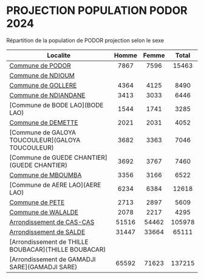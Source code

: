 # PROJECTION POPULATION PODOR 2024
	
Répartition de la population de PODOR projection selon le sexe
	
| Localite  | Homme | Femme | Total |
| --------- |:-----:|:-----:|:-----:|
| [Commune de PODOR](PODOR) | 7867 | 7596 | 15463 |
| [Commune de NDIOUM](NDIOUM) |  |
| [Commune de GOLLERE](GOLLERE) | 4364 | 4125 | 8490 |
| [Commune de NDIANDANE](NDIANDANE) | 3413 | 3033 | 6446 |
| [Commune de BODE LAO](BODE LAO) | 1544 | 1741 | 3285 |
| [Commune de DEMETTE](DEMETTE) | 2021 | 2031 | 4052 |
| [Commune de GALOYA TOUCOULEUR](GALOYA TOUCOULEUR) | 3682 | 3363 | 7046 |
| [Commune de GUEDE CHANTIER](GUEDE CHANTIER) | 3692 | 3767 | 7460 |
| [Commune de MBOUMBA](MBOUMBA) | 3356 | 3166 | 6522 |
| [Commune de AERE LAO](AERE LAO) | 6234 | 6384 | 12618 |
| [Commune de PETE](PETE) | 2713 | 2897 | 5609 |
| [Commune de WALALDE](WALALDE) | 2078 | 2217 | 4295 |
| [Arrondissement de CAS-CAS](CAS-CAS) | 51516 | 54462 | 105978 |
| [Arrondissement de SALDE](SALDE) | 31447 | 33664 | 65111 |
| [Arrondissement de THILLE BOUBACAR](THILLE BOUBACAR) |  |
| [Arrondissement de GAMADJI SARE](GAMADJI SARE) | 65592 | 71623 | 137215 |
